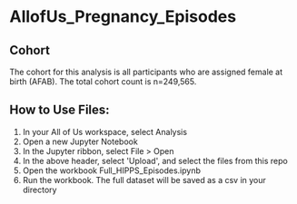 # AllofUs_Pregnancy_Episodes

## Cohort 
The cohort for this analysis is all participants who are assigned female at birth (AFAB). The total cohort count is n=249,565.

## How to Use Files:
  1. In your All of Us workspace, select Analysis
  2. Open a new Jupyter Notebook
  3. In the Jupyter ribbon, select File > Open
  4. In the above header, select 'Upload', and select the files from this repo
  5. Open the workbook Full_HIPPS_Episodes.ipynb
  6. Run the workbook. The full dataset will be saved as a csv in your directory
